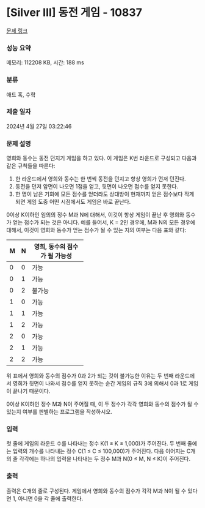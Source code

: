 # [Silver III] 동전 게임 - 10837 

[문제 링크](https://www.acmicpc.net/problem/10837) 

### 성능 요약

메모리: 112208 KB, 시간: 188 ms

### 분류

애드 혹, 수학

### 제출 일자

2024년 4월 27일 03:22:46

### 문제 설명

<p>영희와 동수는 동전 던지기 게임을 하고 있다. 이 게임은 K번 라운드로 구성되고 다음과 같은 규칙들을 따른다:</p>

<ol>
	<li>한 라운드에서 영희와 동수는 한 번씩 동전을 던지고 항상 영희가 먼저 던진다. </li>
	<li>동전을 던져 앞면이 나오면 1점을 얻고, 뒷면이 나오면 점수를 얻지 못한다. </li>
	<li>한 명이 남은 기회에 모든 점수를 얻더라도 상대방이 현재까지 얻은 점수보다 작게 되면 게임 도중 어떤 시점에서도 게임은 바로 끝난다. </li>
</ol>

<p>0이상 K이하인 임의의 정수 M과 N에 대해서, 이것이 항상 게임이 끝난 후 영희와 동수가 얻는 점수가 되는 것은 아니다. 예를 들어서, K = 2인 경우에, M과 N의 모든 경우에 대해서, 이것이 영희와 동수가 얻는 점수가 될 수 있는 지의 여부는 다음 표와 같다:</p>

<table class="table table-bordered" style="width:40%">
	<thead>
		<tr>
			<th>M</th>
			<th>N</th>
			<th>영희, 동수의 점수가 될 가능성</th>
		</tr>
	</thead>
	<tbody>
		<tr>
			<td>0</td>
			<td>0</td>
			<td>가능</td>
		</tr>
		<tr>
			<td>0</td>
			<td>1</td>
			<td>가능</td>
		</tr>
		<tr>
			<td>0</td>
			<td>2</td>
			<td>불가능</td>
		</tr>
		<tr>
			<td>1</td>
			<td>0</td>
			<td>가능</td>
		</tr>
		<tr>
			<td>1</td>
			<td>1</td>
			<td>가능</td>
		</tr>
		<tr>
			<td>1</td>
			<td>2</td>
			<td>가능</td>
		</tr>
		<tr>
			<td>2</td>
			<td>0</td>
			<td>가능</td>
		</tr>
		<tr>
			<td>2</td>
			<td>1</td>
			<td>가능</td>
		</tr>
		<tr>
			<td>2</td>
			<td>2</td>
			<td>가능</td>
		</tr>
	</tbody>
</table>

<p>위 표에서 영희와 동수의 점수가 0과 2가 되는 것이 불가능한 이유는 두 번째 라운드에서 영희가 뒷면이 나와서 점수를 얻지 못하는 순간 게임의 규칙 3에 의해서 0과 1로 게임이 끝나기 때문이다. </p>

<p>0이상 K이하인 정수 M과 N이 주어질 때, 이 두 정수가 각각 영희와 동수의 점수가 될 수 있는지 여부를 판별하는 프로그램을 작성하시오.</p>

### 입력 

 <p>첫 줄에 게임의 라운드 수를 나타내는 정수 K(1 ≤ K ≤ 1,000)가 주어진다. 두 번째 줄에는 입력의 개수를 나타내는 정수 C(1 ≤ C ≤ 100,000)가 주어진다. 다음 이어지는 C개의 줄 각각에는 하나의 입력을 나타내는 두 정수 M과 N(0 ≤ M, N ≤ K)이 주어진다. </p>

### 출력 

 <p>출력은 C개의 줄로 구성된다. 게임에서 영희와 동수의 점수가 각각 M과 N이 될 수 있다면 1, 아니면 0을 각 줄에 출력한다. </p>

